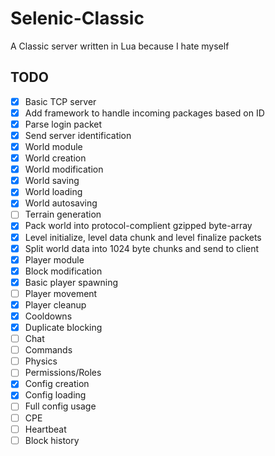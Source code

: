# Selenic-Classic
A Classic server written in Lua because I hate myself

## TODO
- [x] Basic TCP server
- [x] Add framework to handle incoming packages based on ID
- [x] Parse login packet
- [x] Send server identification
- [x] World module
- [x] World creation
- [x] World modification
- [x] World saving
- [x] World loading
- [x] World autosaving
- [ ] Terrain generation
- [x] Pack world into protocol-complient gzipped byte-array
- [x] Level initialize, level data chunk and level finalize packets
- [x] Split world data into 1024 byte chunks and send to client
- [x] Player module
- [x] Block modification
- [x] Basic player spawning
- [ ] Player movement
- [x] Player cleanup
- [x] Cooldowns
- [x] Duplicate blocking
- [ ] Chat
- [ ] Commands
- [ ] Physics
- [ ] Permissions/Roles
- [x] Config creation
- [x] Config loading
- [ ] Full config usage
- [ ] CPE
- [ ] Heartbeat
- [ ] Block history
